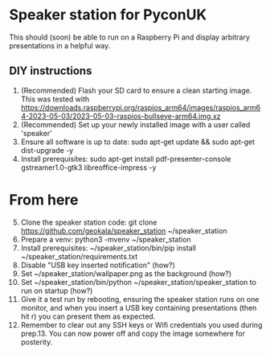 # Speaker station for PyconUK

This should (soon) be able to run on a Raspberry Pi and display arbitrary presentations in a helpful way.

## DIY instructions

1. (Recommended) Flash your SD card to ensure a clean starting image. This was tested with https://downloads.raspberrypi.org/raspios_arm64/images/raspios_arm64-2023-05-03/2023-05-03-raspios-bullseye-arm64.img.xz
2. (Recommended) Set up your newly installed image with a user called 'speaker'
3. Ensure all software is up to date: sudo apt-get update && sudo apt-get dist-upgrade -y
4. Install prerequisites: sudo apt-get install pdf-presenter-console gstreamer1.0-gtk3 libreoffice-impress -y
# From here
5. Clone the speaker station code: git clone https://github.com/geokala/speaker_station ~/speaker_station
6. Prepare a venv: python3 -mvenv ~/speaker_station
7. Install prerequisites: ~/speaker_station/bin/pip install ~/speaker_station/requirements.txt
8. Disable "USB key inserted notification" (how?)
9. Set ~/speaker_station/wallpaper.png as the background (how?)
10. Set ~/speaker_station/bin/python ~/speaker_station/speaker_station to run on startup (how?)
11. Give it a test run by rebooting, ensuring the speaker station runs on one monitor, and when you insert a USB key containing presentations (then hit r) you can present them as expected.
12. Remember to clear out any SSH keys or Wifi credentials you used during prep.13. You can now power off and copy the image somewhere for posterity.

